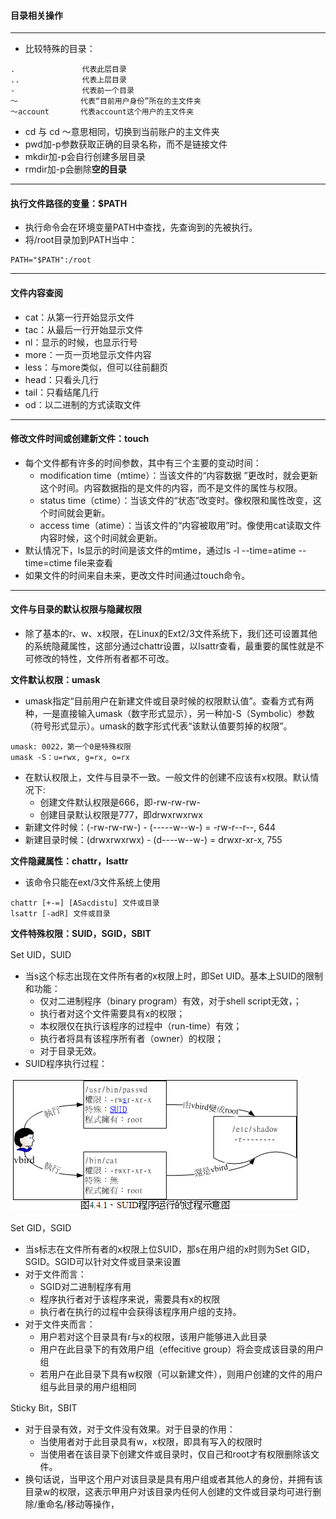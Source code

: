 #### 目录相关操作

---

- 比较特殊的目录：

```
.               代表此层目录  
..              代表上层目录  
-               代表前一个目录
～              代表“目前用户身份”所在的主文件夹
～account       代表account这个用户的主文件夹
```

- cd 与 cd ～意思相同，切换到当前账户的主文件夹
- pwd加-p参数获取正确的目录名称，而不是链接文件
- mkdir加-p会自行创建多层目录
- rmdir加-p会删除**空的目录**
 
---

#### 执行文件路径的变量：$PATH

- 执行命令会在环境变量PATH中查找，先查询到的先被执行。
- 将/root目录加到PATH当中：

```
PATH="$PATH":/root
```

---

#### 文件内容查阅

- cat：从第一行开始显示文件
- tac：从最后一行开始显示文件
- nl：显示的时候，也显示行号
- more：一页一页地显示文件内容
- less：与more类似，但可以往前翻页
- head：只看头几行
- tail：只看结尾几行
- od：以二进制的方式读取文件

---

#### 修改文件时间或创建新文件：touch

- 每个文件都有许多的时间参数，其中有三个主要的变动时间：
  - modification time（mtime）：当该文件的“内容数据 ”更改时，就会更新这个时间。内容数据指的是文件的内容，而不是文件的属性与权限。
  - status time（ctime）：当该文件的“状态”改变时。像权限和属性改变，这个时间就会更新。
  - access time（atime）：当该文件的“内容被取用”时。像使用cat读取文件内容时候，这个时间就会更新。
- 默认情况下，ls显示的时间是该文件的mtime，通过ls -l --time=atime --time=ctime file来查看
- 如果文件的时间来自未来，更改文件时间通过touch命令。
 
---

#### 文件与目录的默认权限与隐藏权限

- 除了基本的r、w、x权限，在Linux的Ext2/3文件系统下，我们还可设置其他的系统隐藏属性，这部分通过chattr设置，以lsattr查看，最重要的属性就是不可修改的特性，文件所有者都不可改。

**文件默认权限：umask**

- umask指定“目前用户在新建文件或目录时候的权限默认值”。查看方式有两种，一是直接输入umask（数字形式显示），另一种加-S（Symbolic）参数（符号形式显示）。umask的数字形式代表“该默认值要剪掉的权限”。

```
umask: 0022，第一个0是特殊权限
umask -S：u=rwx, g=rx, o=rx
```

- 在默认权限上，文件与目录不一致。一般文件的创建不应该有x权限。默认情况下:
  - 创建文件默认权限是666，即-rw-rw-rw-
  - 创建目录默认权限是777，即drwxrwxrwx
- 新建文件时候：(-rw-rw-rw-) - (-----w--w-) = -rw-r--r--, 644
- 新建目录时候：(drwxrwxrwx) - (d----w--w-) = drwxr-xr-x, 755

**文件隐藏属性：chattr，lsattr**

- 该命令只能在ext/3文件系统上使用

```
chattr [+-=] [ASacdistu] 文件或目录
lsattr [-adR] 文件或目录
```

**文件特殊权限：SUID，SGID，SBIT**

Set UID，SUID

- 当s这个标志出现在文件所有者的x权限上时，即Set UID。基本上SUID的限制和功能：
  - 仅对二进制程序（binary program）有效，对于shell script无效，；
  - 执行者对这个文件需要具有x的权限；
  - 本权限仅在执行该程序的过程中（run-time）有效；
  - 执行者将具有该程序所有者（owner）的权限；
  - 对于目录无效。
- SUID程序执行过程： 

![SUID执行过程](images/fs15.PNG)

Set GID，SGID

- 当s标志在文件所有者的x权限上位SUID，那s在用户组的x时则为Set GID，SGID。SGID可以针对文件或目录来设置
- 对于文件而言：
  - SGID对二进制程序有用
  - 程序执行者对于该程序来说，需要具有x的权限
  - 执行者在执行的过程中会获得该程序用户组的支持。
- 对于文件夹而言：
  - 用户若对这个目录具有r与x的权限，该用户能够进入此目录
  - 用户在此目录下的有效用户组（effecitive group）将会变成该目录的用户组
  - 若用户在此目录下具有w权限（可以新建文件），则用户创建的文件的用户组与此目录的用户组相同

Sticky Bit，SBIT

- 对于目录有效，对于文件没有效果。对于目录的作用：
  - 当使用者对于此目录具有w，x权限，即具有写入的权限时
  - 当使用者在该目录下创建文件或目录时，仅自己和root才有权限删除该文件。
- 换句话说，当甲这个用户对该目录是具有用户组或者其他人的身份，并拥有该目录w的权限，这表示甲用户对该目录内任何人创建的文件或目录均可进行删除/重命名/移动等操作，